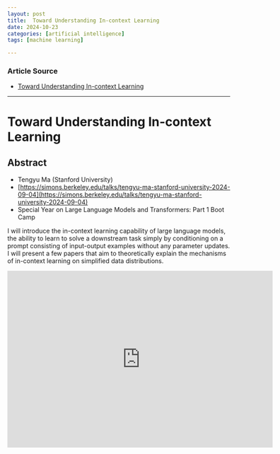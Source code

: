 ```yaml
---
layout: post
title:  Toward Understanding In-context Learning
date: 2024-10-23
categories: [artificial intelligence]
tags: [machine learning]

---
```


### Article Source


* [Toward Understanding In-context Learning](https://www.youtube.com/watch?v=hxrR39mAlR4)

---

# Toward Understanding In-context Learning

## Abstract

* Tengyu Ma (Stanford University)
* [https://simons.berkeley.edu/talks/tengyu-ma-stanford-university-2024-09-04](https://simons.berkeley.edu/talks/tengyu-ma-stanford-university-2024-09-04)
* Special Year on Large Language Models and Transformers: Part 1 Boot Camp

I will introduce the in-context learning capability of large language models, the ability to learn to solve a downstream task simply by conditioning on a prompt consisting of input-output examples without any parameter updates. I will present a few papers that aim to theoretically explain the mechanisms of in-context learning on simplified data distributions.


<iframe width="600" height="400" src="https://www.youtube.com/embed/hxrR39mAlR4?si=tm6dKnXIcfMRSP_y" title="YouTube video player" frameborder="0" allow="accelerometer; autoplay; clipboard-write; encrypted-media; gyroscope; picture-in-picture; web-share" referrerpolicy="strict-origin-when-cross-origin" allowfullscreen></iframe>